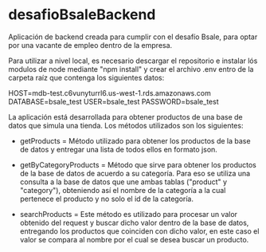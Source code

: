 # desafioBsaleBackend

Aplicación de backend creada para cumplir con el desafío Bsale, para optar por una vacante de empleo dentro de la empresa.

Para utilizar a nivel local, es necesario descargar el repositorio e instalar lós modulos de node mediante "npm install" y crear el archivo .env entro de la carpeta raíz que contenga los siguientes datos:

HOST=mdb-test.c6vunyturrl6.us-west-1.rds.amazonaws.com
DATABASE=bsale_test
USER=bsale_test
PASSWORD=bsale_test

La aplicación está desarrollada para obtener productos de una base de datos que simula una tienda.
Los métodos utilizados son los siguientes:

- getProducts = Método utilizado para obtener los productos de la base de datos y entregar una lista de todos ellos en formato json.

- getByCategoryProducts = Método que sirve para obtener los productos de la base de datos de acuerdo a su categoría. Para eso se utiliza una consulta a la base de datos que une ambas tablas ("product" y "category"), obteniendo así el nombre de la categoría a la cual pertenece el producto y no solo el id de la categoría.

- searchProducts = Este método es utilizado para procesar un valor obtenido del request y buscar dicho valor dentro de la base de datos, entregando los productos que coinciden con dicho valor, en este caso el valor se compara al nombre por el cual se desea buscar un producto.
